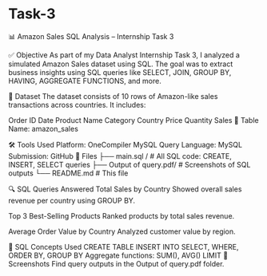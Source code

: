 # Task-3
📊 Amazon Sales SQL Analysis – Internship Task 3


✅ Objective
As part of my Data Analyst Internship Task 3, I analyzed a simulated Amazon Sales dataset using SQL. The goal was to extract business insights using SQL queries like SELECT, JOIN, GROUP BY, HAVING, AGGREGATE FUNCTIONS, and more.

🧾 Dataset
The dataset consists of 10 rows of Amazon-like sales transactions across countries. It includes:

Order ID
Date
Product Name
Category
Country
Price
Quantity
Sales
📝 Table Name: amazon_sales

🛠 Tools Used
Platform: OneCompiler MySQL
Query Language: MySQL
Submission: GitHub
📂 Files
├── main.sql / # All SQL code: CREATE, INSERT, SELECT queries ├── Output of query.pdf/ # Screenshots of SQL outputs
└── README.md # This file

🔍 SQL Queries Answered
Total Sales by Country
Showed overall sales revenue per country using GROUP BY.

Top 3 Best-Selling Products
Ranked products by total sales revenue.

Average Order Value by Country
Analyzed customer value by region.

🧠 SQL Concepts Used
CREATE TABLE
INSERT INTO
SELECT, WHERE, ORDER BY, GROUP BY
Aggregate functions: SUM(), AVG()
LIMIT
📸 Screenshots
Find query outputs in the Output of query.pdf folder.
